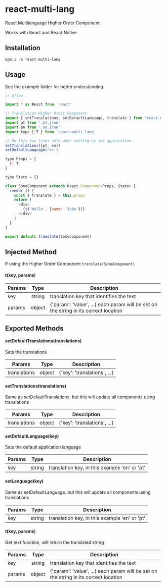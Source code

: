 # react-multi-lang

React Multilanguage Higher Order Component.

Works with React and React Native

## Installation

`npm i -S react-multi-lang`

## Usage

See the example folder for better understanding

```javascript
// @flow

import * as React from 'react'

// Translation Higher Order Component
import { setTranslations, setDefaultLanguage, translate } from 'react-multi-lang'
import pt from '.pt.json'
import en from '.en.json'
import type { T } from 'react-multi-lang'

// Do this two lines only when setting up the application
setTranslations({pt, en})
setDefaultLanguage('en')

type Props = {
  t: T
}

type State = {}

class SomeComponent extends React.Component<Props, State> {
  render () {
    const { translate } = this.props
    return (
      <div>
        {t('Hello', {name: 'João'})}
      </div>
    )
  }
}

export default translate(SomeComponent)
```

## Injected Method

If using the Higher Order Component `translate(SomeComponent)`

#### t(key, params)

| Params        | Type          | Description  |
| ------------- |:-------------:| ------------ |
| key           | string        | translation key that identifies the text |
| params        | object        | {'param': 'value', ...} each param will be set on the string in its correct location |


## Exported Methods

#### setDefaultTranslations(translations)

Sets the translations

| Params        | Type          | Description  |
| ------------- |:-------------:| ------------ |
| translations   | object        | {'key': 'translations', ...} |

#### setTranslations(translations)

Same as setDefaultTranslations, but this will update all components using translations

| Params        | Type          | Description  |
| ------------- |:-------------:| ------------ |
| translations   | object        | {'key': 'translations', ...} |

#### setDefaultLanguage(key)

Sets the default application language

| Params        | Type          | Description  |
| ------------- |:-------------:| ------------ |
| key   | string        | translation key, in this example 'en' or 'pt' |

#### setLanguage(key)

Same as setDefaultLanguage, but this will update all components using translations

| Params        | Type          | Description  |
| ------------- |:-------------:| ------------ |
| key   | string        | translation key, in this example 'en' or 'pt' |

#### t(key, params)

Get text function, will return the translated string

| Params        | Type          | Description  |
| ------------- |:-------------:| ------------ |
| key           | string        | translation key that identifies the text |
| params        | object        | {'param': 'value', ...} each param will be set on the string in its correct location |
